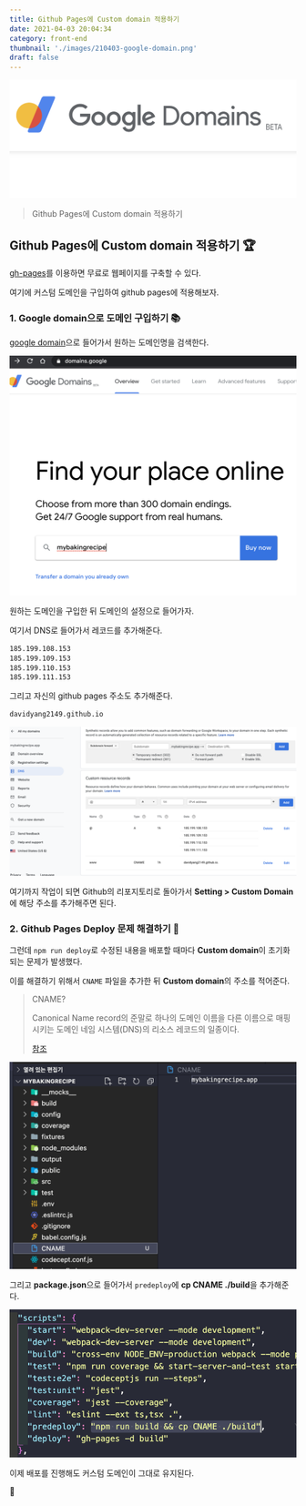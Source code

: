 ```yaml
---
title: Github Pages에 Custom domain 적용하기
date: 2021-04-03 20:04:34
category: front-end
thumbnail: './images/210403-google-domain.png'
draft: false
---
```


![](./images/210403-google-domain.png)

> Github Pages에 Custom domain 적용하기

## Github Pages에 Custom domain 적용하기 🏆

[gh-pages](https://www.npmjs.com/package/gh-pages)를 이용하면 무료로 웹페이지를 구축할 수 있다.

여기에 커스텀 도메인을 구입하여 github pages에 적용해보자.

### 1. Google domain으로 도메인 구입하기 📚

[google domain](https://domains.google)으로 들어가서 원하는 도메인명을 검색한다.

![](./images/210403-01-google-domain-buy.png)

원하는 도메인을 구입한 뒤 도메인의 설정으로 들어가자.

여기서 DNS로 들어가서 레코드를 추가해준다.

```sh
185.199.108.153
185.199.109.153
185.199.110.153
185.199.111.153
```

그리고 자신의 github pages 주소도 추가해준다.

```sh
davidyang2149.github.io
```

![](./images/210403-02-DNS.png)

여기까지 작업이 되면 Github의 리포지토리로 돌아가서 **Setting > Custom Domain**에 해당 주소를 추가해주면 된다.

### 2. Github Pages Deploy 문제 해결하기 🔐

그런데 `npm run deploy`로 수정된 내용을 배포할 때마다 **Custom domain**이 초기화 되는 문제가 발생했다.

이를 해결하기 위해서 `CNAME` 파일을 추가한 뒤 **Custom domain**의 주소를 적어준다.

> CNAME?
>
> Canonical Name record의 준말로 하나의 도메인 이름을 다른 이름으로 매핑시키는 도메인 네임 시스템(DNS)의 리소스 레코드의 일종이다.
>
> [참조](https://ko.wikipedia.org/wiki/CNAME_%EB%A0%88%EC%BD%94%EB%93%9C)

![](./images/210403-03-CNAME.png)

그리고 **package.json**으로 들어가서 `predeploy`에 **cp CNAME ./build**을 추가해준다.

![](./images/210403-04-predeploy.png)

이제 배포를 진행해도 커스텀 도메인이 그대로 유지된다.

👋
